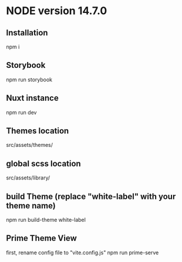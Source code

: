 # NODE version 14.7.0 

## Installation
npm i

## Storybook
npm run storybook

## Nuxt instance
npm run dev


## Themes location
src/assets/themes/

## global scss location
src/assets/library/

## build Theme (replace "white-label" with your theme name)
npm run build-theme white-label 

## Prime Theme View
first, rename config file to "vite.config.js" 
npm run prime-serve
